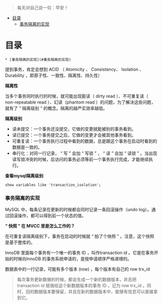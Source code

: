 > 每天对自己说一句：早安！

* [目录](#目录)
    * [事务隔离的实现](#事务隔离的实现)


# 目录

    * [事务隔离的实现](#事务隔离的实现)



提到事务，肯定会想到 ACID （ Atomicity 、 Consistency、 Isolation 、 Durability ，即原子性、一致性、隔离性、持久性）

**隔离性**

当多个事务同时执行的时候，就可能出现脏读（ dirty read ）、不可重复读（ non-repeatable read ）、幻读（phantom read ）的问题，为了解决这些问题，就有了 “ 隔离级别 ” 的概念。隔离的越严实效率越低。

**隔离级别**

+ 读未提交：一个事务还没提交，它做的变更就能被别的事务看到。
+ 读已提交：一个事务提交之后，它做的变更才会被其他事务看到。
+ 可重复读：一个事务执行过程中看到的数据，总是跟这个事务在启动时看到的数据是一致的。
+ 串行化：对同一行记录， “ 写 ” 会加 “ 写锁 ” ， “ 读 ” 会加 “ 读锁 ” 。当出现读写锁冲突的时候，后访问的事务必须等前一个事务执行完成，才能继续执行。

**查看mysql隔离级别**

```mysql
show variables like 'transaction_isolation';
```

### 事务隔离的实现

 MySQL 中，每条记录在更新的时候都会同时记录一条回滚操作（undo log）。通过回滚操作，都可以得到前一个状态的值。

**“ 快照 ” 在 MVCC 里是怎么工作的？**

在可重复读隔离级别下，事务在启动的时候就 “ 拍了个快照 ” 。注意，这个快照是基于整库的。

InnoDB 里面每个事务有一个唯一的事务 ID ，叫作transaction id 。它是在事务开始的时候向InnoDB 的事务系统申请的，是按申请顺序严格递增的。

数据表中的一行记录，可能有多个版本 (row) ，每个版本有自己的 row trx_id 

> 每次事务更新数据的时候，都会生成一个新的数据版本，并且把 transaction id 赋值给这个新数据版本的事务 ID ，记为 row trx_id 。同时，旧的数据版本要保留，并且在新的数据版本中，能够有信息可以直接拿到它。


